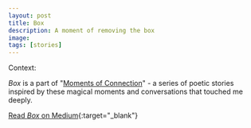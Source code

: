 ```yaml
---
layout: post
title: Box
description: A moment of removing the box
image:
tags: [stories]
---
```


Context: 

*Box* is a part of "[Moments of Connection](/moments-of-connection)" - a series of poetic stories inspired by these magical moments and conversations that touched me deeply.

[Read *Box* on Medium](https://medium.com/@michal.korzonek/box-6ae963084a5){:target="_blank"}